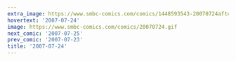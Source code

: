 ```yaml
---
extra_image: https://www.smbc-comics.com/comics/1448593543-20070724after.png
hovertext: '2007-07-24'
image: https://www.smbc-comics.com/comics/20070724.gif
next_comic: '2007-07-25'
prev_comic: '2007-07-23'
title: '2007-07-24'
---
```



